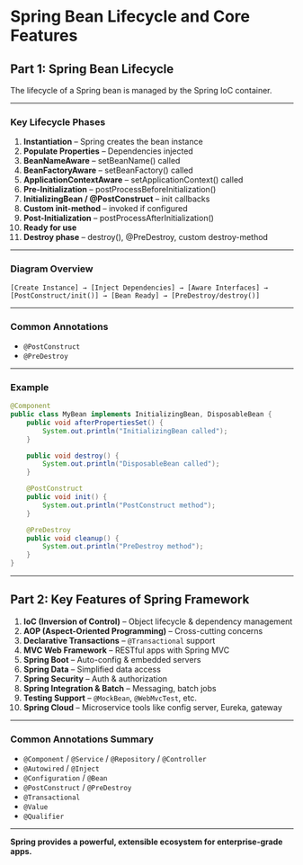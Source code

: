 
# Spring Bean Lifecycle and Core Features

## Part 1: Spring Bean Lifecycle

The lifecycle of a Spring bean is managed by the Spring IoC container.

---

### Key Lifecycle Phases

1. **Instantiation** – Spring creates the bean instance  
2. **Populate Properties** – Dependencies injected  
3. **BeanNameAware** – setBeanName() called  
4. **BeanFactoryAware** – setBeanFactory() called  
5. **ApplicationContextAware** – setApplicationContext() called  
6. **Pre-Initialization** – postProcessBeforeInitialization()  
7. **InitializingBean / @PostConstruct** – init callbacks  
8. **Custom init-method** – invoked if configured  
9. **Post-Initialization** – postProcessAfterInitialization()  
10. **Ready for use**  
11. **Destroy phase** – destroy(), @PreDestroy, custom destroy-method

---

### Diagram Overview

```
[Create Instance] → [Inject Dependencies] → [Aware Interfaces] → [PostConstruct/init()] → [Bean Ready] → [PreDestroy/destroy()]
```

---

### Common Annotations

- `@PostConstruct`  
- `@PreDestroy`

---

### Example

```java
@Component
public class MyBean implements InitializingBean, DisposableBean {
    public void afterPropertiesSet() {
        System.out.println("InitializingBean called");
    }

    public void destroy() {
        System.out.println("DisposableBean called");
    }

    @PostConstruct
    public void init() {
        System.out.println("PostConstruct method");
    }

    @PreDestroy
    public void cleanup() {
        System.out.println("PreDestroy method");
    }
}
```

---

## Part 2: Key Features of Spring Framework

1. **IoC (Inversion of Control)** – Object lifecycle & dependency management  
2. **AOP (Aspect-Oriented Programming)** – Cross-cutting concerns  
3. **Declarative Transactions** – `@Transactional` support  
4. **MVC Web Framework** – RESTful apps with Spring MVC  
5. **Spring Boot** – Auto-config & embedded servers  
6. **Spring Data** – Simplified data access  
7. **Spring Security** – Auth & authorization  
8. **Spring Integration & Batch** – Messaging, batch jobs  
9. **Testing Support** – `@MockBean`, `@WebMvcTest`, etc.  
10. **Spring Cloud** – Microservice tools like config server, Eureka, gateway

---

### Common Annotations Summary

- `@Component` / `@Service` / `@Repository` / `@Controller`  
- `@Autowired` / `@Inject`  
- `@Configuration` / `@Bean`  
- `@PostConstruct` / `@PreDestroy`  
- `@Transactional`  
- `@Value`  
- `@Qualifier`

---
**Spring provides a powerful, extensible ecosystem for enterprise-grade apps.**
